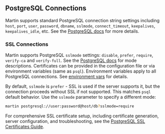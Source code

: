 ## PostgreSQL Connections

Martin supports standard PostgreSQL connection string settings including `host`, `port`, `user`, `password`, `dbname`, `sslmode`, `connect_timeout`, `keepalives`, `keepalives_idle`, etc. See the [PostgreSQL docs](https://www.postgresql.org/docs/current/libpq-connect.html#LIBPQ-CONNSTRING) for more details.

### SSL Connections

Martin supports PostgreSQL `sslmode` settings: `disable`, `prefer`, `require`, `verify-ca` and `verify-full`. See the [PostgreSQL docs](https://www.postgresql.org/docs/current/libpq-ssl.html) for mode descriptions. Certificates can be provided in the configuration file or via environment variables (same as `psql`). Environment variables apply to all PostgreSQL connections. See [environment vars](env-vars.md) for details.

By default, `sslmode` is `prefer` - SSL is used if the server supports it, but the connection proceeds without SSL if not supported. This matches `psql` default behavior. Use the `sslmode` parameter to specify a different mode:

```bash
martin postgresql://user:password@host/db?sslmode=require
```

For comprehensive SSL certificate setup, including certificate generation, server configuration, and troubleshooting, see the [PostgreSQL SSL Certificates Guide](pg-ssl-certificates.md).
